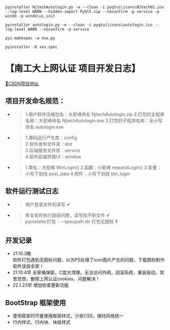 ``` —————————————————————— 软件打包命令 ——————————————————————

pyinstaller NjtechAutologin.py -w --clean -i pyqtui\icons\NJtech02.ico --log-level WARN --hidden-import PyQt5.sip --noconfirm -p service -p windo -p windo\ui_init

pyinstaller autologin.py -w --clean -i pyqtui\icons\autologin.ico --log-level WARN --noconfirm -p service

pyi-makespec -w xxx.py

pyinstaller -D xxx.spec

```



# **【南工大上网认证 项目开发日志】**  

[🔗CSDN项目地址][CSDN_URL]  



## **项目开发命名规范：**  

- > 1.用户软件压缩包名：大驼峰命名 NjtechAutologin.zip
    2.打包的主程序名称：大驼峰命名 NjtechAutologin.exe
    3.打包的子程序名称：全小写命名 autologin.exe

- > 1.源码运行产生库：config  
    2.软件发布文件夹：dist  
    3.后端服务文件库：service  
    4.软件前端界面UI：window

- > 1.类名：大驼峰    WinLogin()
    2.函数：小驼峰    requestLogin()
    3.变量：小写下划线 post_data 
    4.控件：小写下划线 btn_login



## **软件运行测试日志**

- > 用户登录文件的读写 ✔

- > 修复软件执行路径问题，读写找不到文件 ✔  
    pyinstaller打包：--specpath dir 打包无图标 ❓



## **开发记录**

- 21.10.3晚  
  软件打包遇到无图标问题，以为PS处理了icon图片产生的问题，下载图标制作软件误装全家！
- 21.10.4早
  全家桶弹窗，C盘大清理。无法访问外网，回滚系统，重装驱动。冥思苦想，删除上网认证cookies，问题解决！
- 22.1.23早
  增加检查更新功能


## BootStrap 框架使用
- 使用框架时尽量使用框架样式，少些CSS，保持风格统一
- 行内样式、行内块、块级样式


[CSDN_URL]:https://blog.csdn.net/Alpherkin/article/details/115599094
